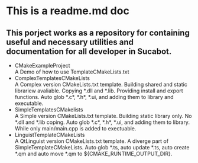 <!DOCTYPE HTML5>
<html lang="UTF-8">
<head>
<title>Readme.md</title>
</head>

<body>
    <h1>This is a readme.md doc</h1>
    </hr>
    <h2>This porject works as a repository for containing useful and necessary utilities and documentation for all developer in Sucabot.
    </h2>
    <p>
        <ul>
            <li>
            CMakeExampleProject<br/>
            A Demo of how to use TemplateCMakeLists.txt
            </li>
            <li>
            ComplexTemplatesCMakeLists<br/>
            A Complex version CMakeLists.txt template. Building shared and static librariew avaliable. Copying *.dll and *.lib. Providing install and export functions. Auto glob *.c*, *.h*, *.ui, and adding them to library and executable.
            </li>
            <li>
            SimpleTemplatesCMakelists<br/>
            A Simple version CMakeLists.txt template. Building static library only. No *.dll and *.lib coping. Auto glob *.c*, *.h*, *.ui, and adding them to library. While only main/main.cpp is added to exectuable. 
            </li>
            <li>
            LinguistTemplateCMakeLists<br/>
            A QtLinguist version CMakeLists.txt template. A diverge part of SimpleTemplateCMakeLists. Auto glob *.ts, auto update *.ts, auto create *.qm and auto move *.qm to ${CMAKE_RUNTIME_OUTPUT_DIR}.
            </li>
        </ul>
    </p>
        

    
    
</body>
</html>


